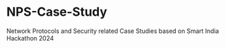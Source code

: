 # NPS-Case-Study
Network Protocols and Security related Case Studies based on Smart India Hackathon 2024
